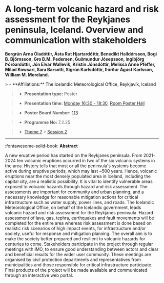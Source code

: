 # A long-term volcanic hazard and risk assessment for the Reykjanes peninsula, Iceland. Overview and communication with stakeholders

**Bergrún Arna Óladóttir, Ásta Rut Hjartardóttir, Benedikt Halldórsson, Bogi B. Björnsson, Gro B.M. Pedersen, Guðmundur Jósepsson, Ingibjörg Þórðardóttir, Jón Elvar Wallevik, Kristín Jónsdóttir, Melissa Anne Pfeffer, Milad Kowsari, Sara Barsotti, Sigrún Karlsdóttir, Þórður Ágúst Karlsson, William M. Moreland.**

<!-- more -->> - **Affiliations:** The Icelandic Meteorological Office, Reykjavík, Iceland

> - **Presentation type:** Poster

> - **Presentation time:** [Monday 16:30 - 18:30](../sessions_comparison.md#__tabbed_1_6), [Room Poster Hall](../maps_venue.md#__tabbed_1_1)

> - **Poster Board Number:** [113](../map_poster_boards.md#monday)

> - **Programme No:** 7.2.25

> - [Theme 7](../theme7.md) > [Session 2](../sessions/session-7-2.md)

--- 

:fontawesome-solid-book: **Abstract**

A new eruptive period has started on the Reykjanes peninsula. From 2021-2024 ten volcanic eruptions occurred in two of the six volcanic systems in the area. History tells that most or all the peninsula's systems become active during eruptive periods, which may last ~500 years. Hence, volcanic eruptions near the most densely populated area in Iceland, including the capital city, are a realistic possibility. It is vital to identify vulnerable areas exposed to volcanic hazards through hazard and risk assessment. The assessments are important for community and urban planning, and a necessary knowledge for reasonable mitigation actions for critical infrastructure such as water supply, power lines, and roads.
The Icelandic Meteorological Office, on behalf of the Icelandic government, leads volcanic hazard and risk assessment for the Reykjanes peninsula. Hazard assessment of lava, gas, tephra, earthquakes and fault movements will be completed for the entire area whereas risk assessment is done based on realistic risk scenarios of high impact events, for infrastructure and/or society, useful for response and mitigation planning. The overall aim is to make the society better prepared and resilient to volcanic hazards for centuries to come.
Stakeholders participate in the project through regular meetings with IMO, to ensure good understanding between actors and clear and beneficial results for the wider user community. These meetings are organised by civil protection departments and representatives from municipalities and those responsible for critical infrastructure participate. Final products of the project will be made available and communicated through an interactive web portal.

